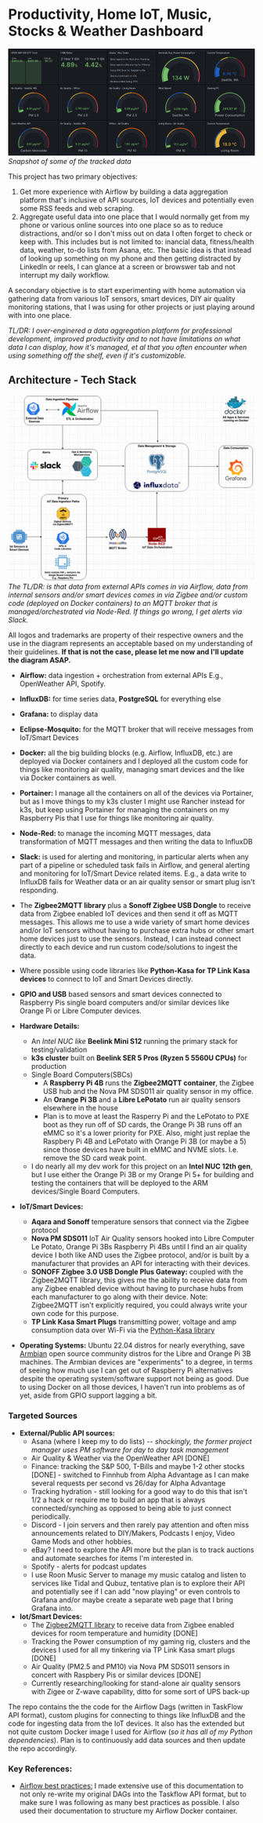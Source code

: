 # Productivity, Home IoT, Music, Stocks & Weather Dashboard

![Dashboard Thumbnail](/images/dashboard_snapshot2.png)  
*Snapshot of some of the tracked data* 

This project has two primary objectives: 
1) Get more experience with Airflow by building a data aggregation platform that's inclusive of API sources, IoT devices and potentially even some RSS feeds and web scraping. 
2) Aggregate useful data into one place that I would normally get from my phone or various online sources into one place so as to reduce distractions, and/or so I don't miss out on data I often forget to check or keep with. This includes but is not limited to: inancial data, fitness/health data, weather, to-do lists from Asana, etc. The basic idea is that instead of looking up something on my phone and then getting distracted by LinkedIn or reels, I can glance at a screen or browswer tab and not interrupt my daily workflow. 

A secondary objective is to start experimenting with home automation via gathering data from various IoT sensors, smart devices, DIY air quality monitoring stations, that I was using for other projects or just playing around with into one place. 

*TL/DR: I over-enginered a data aggregation platform for professional development, improved productivity and to not have limitations on what data I can display, how it's managed, et al that you often encounter when using something off the shelf, even if it's customizable.*


## Architecture - Tech Stack

![Architecture](/images/dashboard_architecture_MKII.png)  
*The TL/DR: is that data from external APIs comes in via Airflow, data from internal sensors and/or smart devices comes in via Zigbee and/or custom code (deployed on Docker containers) to an MQTT broker that is managed/orchestrated via Node-Red. If things go wrong, I get alerts via Slack.* 

All logos and trademarks are property of their respective owners and the use in the diagram represents an acceptable based on my understanding of their guidelines. **If that is not the case, please let me now and I'll update the diagram ASAP.** 

* **Airflow:** data ingestion + orchestration from external APIs E.g., OpenWeather API, Spotify. 
* **InfluxDB:** for time series data, **PostgreSQL** for everything else 
* **Grafana:** to display data
* **Eclipse-Mosquito:** for the MQTT broker that will receive messages from IoT/Smart Devices 
* **Docker:** all the big building blocks (e.g. Airflow, InfluxDB, etc.) are deployed via Docker containers and I deployed all the custom code for things like monitoring air quality, managing smart devices and the like via Docker containers as well. 
* **Portainer:** I manage all the containers on all of the devices via Portainer, but as I move things to my k3s cluster I might use Rancher instead for k3s, but keep using Portainer for managing the containers on my Raspberry Pis that I use for things like monitoring air quality.  
* **Node-Red:** to manage the incoming MQTT messages, data transformation of MQTT messages and then writing the data to InfluxDB 
* **Slack:** is used for alerting and monitoring, in particular alerts when any part of a pipeline or scheduled task fails in Airflow, and general alerting and monitoring for IoT/Smart Device related items. E.g., a data write to InfluxDB fails for Weather data or an air quality sensor or smart plug isn't responding. 
* The **Zigbee2MQTT library** plus a **Sonoff Zigbee USB Dongle** to receive data from Zigbee enabled IoT devices and then send it off as MQTT messages. This allows me to use a wide variety of smart home devices and/or IoT sensors without having to purchase extra hubs or other smart home devices just to use the sensors. Instead, I can instead connect directly to each device and run custom code/solutions to ingest the data. 
* Where possible using code libraries like **Python-Kasa for TP Link Kasa devices** to connect to IoT and Smart Devices directly.
* **GPIO and USB** based sensors and smart devices connected to Raspberry Pis single board computers and/or similar devices like Orange Pi or Libre Computer devices. 
* **Hardware Details:** 
    * An *Intel NUC like* **Beelink Mini S12** running the primary stack for testing/validation 
    * **k3s cluster** built on **Beelink SER 5 Pros (Ryzen 5 5560U CPUs)** for production
    * Single Board Computers(SBCs)
        * A **Raspberry Pi 4B** runs the **Zigbee2MQTT container**, the Zigbee USB hub and the Nova PM SDS011 air quality sensor in my office. 
        * An **Orange Pi 3B** and a **Libre LePotato** run air quality sensors elsewhere in the house
        * Plan is to move at least the Rasperry Pi and the LePotato to PXE boot as they run off of SD cards, the Orange Pi 3B runs off an eMMC so it's a lower priority for PXE. Also, might just replae the Raspbery Pi 4B and LePotato with Orange Pi 3B (or maybe a 5) since those devices have built in eMMC and NVME slots. I.e. remove the SD card weak point. 
    * I do nearly all my dev work for this project on an **Intel NUC 12th gen**, but I use either the Orange Pi 3B or my Orange Pi 5+ for building and testing the containers that will be deployed to the ARM devices/Single Board Computers.  
* **IoT/Smart Devices:** 
    * **Aqara and Sonoff** temperature sensors that connect via the Zigbee protocol
    * **Nova PM SDS011** IoT Air Quality sensors hooked into Libre Computer Le Potato, Orange Pi 3Bs Raspberry Pi 4Bs until I find an air quality device I both like AND uses the Zigbee protocol, and/or is built by a manufacturer that provides an API for interacting with their devices. 
    * **SONOFF Zigbee 3.0 USB Dongle Plus Gateway:** coupled with the Zigbee2MQTT library, this gives me the ability to receive data from any Zigbee enabled device without having to purchase hubs from each manufacturer to go along with their device. Note: Zigbee2MQTT isn't explicitly required, you could always write your own code for this purpose. 
    * **TP Link Kasa Smart Plugs** transmitting power, voltage and amp consumption data over Wi-Fi via the [Python-Kasa library](https://python-kasa.readthedocs.io/en/latest/index.html) 

* **Operating Systems:** Ubuntu 22.04 distros for nearly everything, save [Armbian](https://www.armbian.com/) open source community distros for the Libre and Orange Pi 3B machines. The Armbian devices are "experiments" to a degree, in terms of seeing how much use I can get out of Raspberry Pi alternatives despite the operating system/software support not being as good. Due to using Docker on all those devices, I haven't run into problems as of yet, aside from GPIO support lagging a bit. 


### Targeted Sources
* **External/Public API sources:** 
    * Asana (where I keep my to do lists) -- *shockingly, the former project manager uses PM software for day to day task management*
    * Air Quality & Weather via the OpenWeather API [DONE]
    * Finance: tracking the S&P 500, T-Bills and maybe 1-2 other stocks [DONE] - switched to Finnhub from Alpha Advantage as I can make several requests per second vs 26/day for Alpha Advantage
    * Tracking hydration - still looking for a good way to do this that isn't 1/2 a hack or require me to build an app that is always connected/synching as opposed to being able to just connect periodically. 
    * Discord - I join servers and then rarely pay attention and often miss announcements related to DIY/Makers, Podcasts I enjoy, Video Game Mods and other hobbies. 
    * eBay? I need to explore the API more but the plan is to track auctions and automate searches for items I'm interested in. 
    * Spotify - alerts for podcast updates 
    * I use Roon Music Server to manage my music catalog and listen to services like Tidal and Qubuz, tentative plan is to explore their API and potentially see if I can add "now playing" or even controls to Grafana and/or maybe create a separate web page that I bring Grafana into. 
* **Iot/Smart Devices:**
    * The [Zigbee2MQTT library](https://www.zigbee2mqtt.io/guide/getting-started/) to receive data from Zigbee enabled devices for room temperature and humidity [DONE]
    * Tracking the Power consumption of my gaming rig, clusters and the devices I used for all my tinkering via TP Link Kasa smart plugs [DONE]
    * Air Quality (PM2.5 and PM10) via Nova PM SDS011 sensors in concert with Raspbery Pis or similar devices [DONE]
    * Currently researching/looking for stand-alone air quality sensors with Zigee or Z-wave capability, ditto for some sort of UPS back-up 

The repo contains the the code for the Airflow Dags (written in TaskFlow API format), custom plugins for connecting to things like InfluxDB and the code for ingesting data from the IoT devices. It also has the extended but not quite custom Docker image I used for Airflow (*so it has all of my Python dependencies*). Plan is to continuously add data sources and then update the repo accordingly. 

### Key References: 
* [Airflow best practices:](https://airflow.apache.org/docs/apache-airflow/stable/best-practices.html) I made extensive use of this documentation to not only re-write my original DAGs into the Taskflow API format, but to make sure I was following as many best practices as possible. I also used their documentation to structure my Airflow Docker container. 